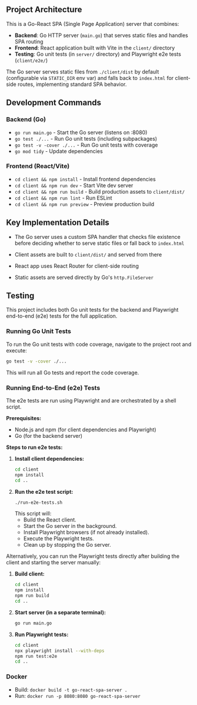 ## Project Architecture

This is a Go-React SPA (Single Page Application) server that combines:

- **Backend**: Go HTTP server (`main.go`) that serves static files and handles SPA routing
- **Frontend**: React application built with Vite in the `client/` directory
- **Testing**: Go unit tests (in `server/` directory) and Playwright e2e tests (`client/e2e/`)

The Go server serves static files from `./client/dist` by default (configurable via `STATIC_DIR` env var) and falls back to `index.html` for client-side routes, implementing standard SPA behavior.

## Development Commands

### Backend (Go)
- `go run main.go` - Start the Go server (listens on :8080)
- `go test ./...` - Run Go unit tests (including subpackages)
- `go test -v -cover ./...` - Run Go unit tests with coverage
- `go mod tidy` - Update dependencies

### Frontend (React/Vite)
- `cd client && npm install` - Install frontend dependencies
- `cd client && npm run dev` - Start Vite dev server
- `cd client && npm run build` - Build production assets to `client/dist/`
- `cd client && npm run lint` - Run ESLint
- `cd client && npm run preview` - Preview production build



## Key Implementation Details

- The Go server uses a custom SPA handler that checks file existence before deciding whether to serve static files or fall back to `index.html`
- Client assets are built to `client/dist/` and served from there

- React app uses React Router for client-side routing
- Static assets are served directly by Go's `http.FileServer`

## Testing

This project includes both Go unit tests for the backend and Playwright end-to-end (e2e) tests for the full application.

### Running Go Unit Tests

To run the Go unit tests with code coverage, navigate to the project root and execute:

```bash
go test -v -cover ./...
```

This will run all Go tests and report the code coverage.

### Running End-to-End (e2e) Tests

The e2e tests are run using Playwright and are orchestrated by a shell script.

**Prerequisites:**
- Node.js and npm (for client dependencies and Playwright)
- Go (for the backend server)

**Steps to run e2e tests:**

1.  **Install client dependencies:**
    ```bash
    cd client
    npm install
    cd ..
    ```
2.  **Run the e2e test script:**
    ```bash
    ./run-e2e-tests.sh
    ```
    This script will:
    - Build the React client.
    - Start the Go server in the background.
    - Install Playwright browsers (if not already installed).
    - Execute the Playwright tests.
    - Clean up by stopping the Go server.

Alternatively, you can run the Playwright tests directly after building the client and starting the server manually:

1.  **Build client:**
    ```bash
    cd client
    npm install
    npm run build
    cd ..
    ```
2.  **Start server (in a separate terminal):**
    ```bash
    go run main.go
    ```
3.  **Run Playwright tests:**
    ```bash
    cd client
    npx playwright install --with-deps
    npm run test:e2e
    cd ..
    ```

### Docker
- Build: `docker build -t go-react-spa-server .`
- Run: `docker run -p 8080:8080 go-react-spa-server`


